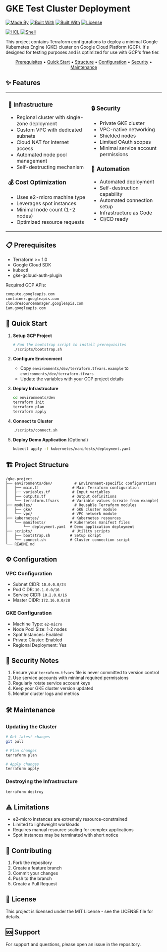 # GKE Test Cluster Deployment

[![Made By][made-by-shield]][made-by-url]
[![Built With][built-with-terraform]][terraform-url]
[![Built With][built-with-gcp]][gcp-url]
[![License][license-shield]][license-url]

[![HCL][hcl-shield]][hcl-url]
[![Shell][shell-shield]][shell-url]

This project contains Terraform configurations to deploy a minimal Google Kubernetes Engine (GKE) cluster on Google Cloud Platform (GCP). It's designed for testing purposes and is optimized for use with GCP's free tier.

<p align="center">
  <a href="#prerequisites">Prerequisites</a> •
  <a href="#quick-start">Quick Start</a> •
  <a href="#project-structure">Structure</a> •
  <a href="#configuration">Configuration</a> •
  <a href="#security-notes">Security</a> •
  <a href="#maintenance">Maintenance</a>
</p>

## ✨ Features

<table>
<tr>
<td>

### 🚀 Infrastructure
- Regional cluster with single-zone deployment
- Custom VPC with dedicated subnets
- Cloud NAT for internet access
- Automated node pool management
- Self-destructing mechanism

### 💰 Cost Optimization
- Uses e2-micro machine type
- Leverages spot instances
- Minimal node count (1-2 nodes)
- Optimized resource requests

</td>
<td>

### 🔒 Security
- Private GKE cluster
- VPC-native networking
- Shielded nodes
- Limited OAuth scopes
- Minimal service account permissions

### 🤖 Automation
- Automated deployment
- Self-destruction capability
- Automated connection setup
- Infrastructure as Code
- CI/CD ready

</td>
</tr>
</table>

## 📋 Prerequisites

- Terraform >= 1.0
- Google Cloud SDK
- kubectl
- gke-gcloud-auth-plugin

Required GCP APIs:
```bash
compute.googleapis.com
container.googleapis.com
cloudresourcemanager.googleapis.com
iam.googleapis.com
```

## 🚀 Quick Start

1. **Setup GCP Project**
   ```bash
   # Run the bootstrap script to install prerequisites
   ./scripts/bootstrap.sh
   ```

2. **Configure Environment**
   - Copy `environments/dev/terraform.tfvars.example` to `environments/dev/terraform.tfvars`
   - Update the variables with your GCP project details

3. **Deploy Infrastructure**
   ```bash
   cd environments/dev
   terraform init
   terraform plan
   terraform apply
   ```

4. **Connect to Cluster**
   ```bash
   ./scripts/connect.sh
   ```

5. **Deploy Demo Application** (Optional)
   ```bash
   kubectl apply -f kubernetes/manifests/deployment.yaml
   ```

## 🏗️ Project Structure

```
/gke-project
├── environments/dev/          # Environment-specific configurations
│   ├── main.tf               # Main Terraform configuration
│   ├── variables.tf          # Input variables
│   ├── outputs.tf            # Output definitions
│   └── terraform.tfvars      # Variable values (create from example)
├── modules/                   # Reusable Terraform modules
│   ├── gke/                  # GKE cluster module
│   └── vpc/                  # VPC network module
├── kubernetes/               # Kubernetes resources
│   └── manifests/           # Kubernetes manifest files
│       └── deployment.yaml  # Demo application deployment
├── scripts/                  # Utility scripts
│   ├── bootstrap.sh         # Setup script
│   └── connect.sh           # Cluster connection script
└── README.md
```

## ⚙️ Configuration

### VPC Configuration
- Subnet CIDR: `10.0.0.0/24`
- Pod CIDR: `10.1.0.0/16`
- Service CIDR: `10.2.0.0/16`
- Master CIDR: `172.16.0.0/28`

### GKE Configuration
- Machine Type: `e2-micro`
- Node Pool Size: 1-2 nodes
- Spot Instances: Enabled
- Private Cluster: Enabled
- Regional Deployment: Yes

## 🔐 Security Notes

1. Ensure your `terraform.tfvars` file is never committed to version control
2. Use service accounts with minimal required permissions
3. Regularly rotate service account keys
4. Keep your GKE cluster version updated
5. Monitor cluster logs and metrics

## 🛠️ Maintenance

### Updating the Cluster
```bash
# Get latest changes
git pull

# Plan changes
terraform plan

# Apply changes
terraform apply
```

### Destroying the Infrastructure
```bash
terraform destroy
```

## ⚠️ Limitations

- e2-micro instances are extremely resource-constrained
- Limited to lightweight workloads
- Requires manual resource scaling for complex applications
- Spot instances may be terminated with short notice

## 🤝 Contributing

1. Fork the repository
2. Create a feature branch
3. Commit your changes
4. Push to the branch
5. Create a Pull Request

## 📝 License

This project is licensed under the MIT License - see the LICENSE file for details.

## 🆘 Support

For support and questions, please open an issue in the repository.

<!-- MARKDOWN LINKS & BADGES -->
[made-by-shield]: https://img.shields.io/badge/MADE_BY-DEVOPS_ENGINEERS-blue?style=for-the-badge
[made-by-url]: #
[built-with-terraform]: https://img.shields.io/badge/BUILT_WITH-TERRAFORM-purple?style=for-the-badge
[terraform-url]: https://www.terraform.io/
[built-with-gcp]: https://img.shields.io/badge/BUILT_WITH-GCP-blue?style=for-the-badge
[gcp-url]: https://cloud.google.com/
[license-shield]: https://img.shields.io/badge/LICENSE-MIT-green?style=for-the-badge
[license-url]: ./LICENSE
[hcl-shield]: https://img.shields.io/badge/HCL-90%25-brightgreen?style=flat-square
[hcl-url]: #
[shell-shield]: https://img.shields.io/badge/Shell-10%25-yellow?style=flat-square
[shell-url]: #
